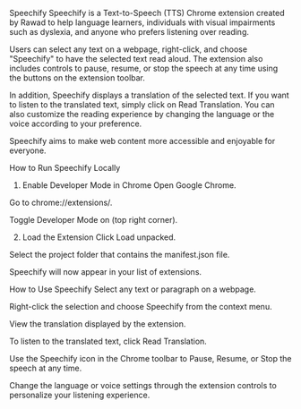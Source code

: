 Speechify
Speechify is a Text-to-Speech (TTS) Chrome extension created by Rawad to help language learners, individuals with visual impairments such as dyslexia, and anyone who prefers listening over reading.

Users can select any text on a webpage, right-click, and choose "Speechify" to have the selected text read aloud. The extension also includes controls to pause, resume, or stop the speech at any time using the buttons on the extension toolbar.

In addition, Speechify displays a translation of the selected text. If you want to listen to the translated text, simply click on Read Translation. You can also customize the reading experience by changing the language or the voice according to your preference.

Speechify aims to make web content more accessible and enjoyable for everyone.

How to Run Speechify Locally
1. Enable Developer Mode in Chrome
Open Google Chrome.

Go to chrome://extensions/.

Toggle Developer Mode on (top right corner).

2. Load the Extension
Click Load unpacked.

Select the project folder that contains the manifest.json file.

Speechify will now appear in your list of extensions.

How to Use Speechify
Select any text or paragraph on a webpage.

Right-click the selection and choose Speechify from the context menu.

View the translation displayed by the extension.

To listen to the translated text, click Read Translation.

Use the Speechify icon in the Chrome toolbar to Pause, Resume, or Stop the speech at any time.

Change the language or voice settings through the extension controls to personalize your listening experience.

